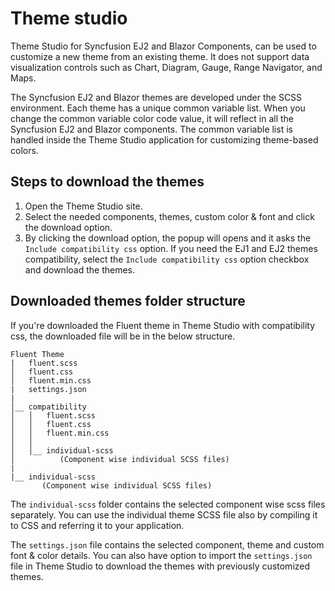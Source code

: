# Theme studio

Theme Studio for Syncfusion EJ2 and Blazor Components, can be used to customize a new theme from an existing theme. It does not support data visualization controls such as Chart, Diagram, Gauge, Range Navigator, and Maps.

The Syncfusion EJ2 and Blazor themes are developed under the SCSS environment. Each theme has a unique common variable list. When you change the common variable color code value, it will reflect in all the Syncfusion EJ2 and Blazor components. The common variable list is handled inside the Theme Studio application for customizing theme-based colors.

## Steps to download the themes

1. Open the Theme Studio site.
2. Select the needed components, themes, custom color & font and click the download option.
3. By clicking the download option, the popup will opens and it asks the `Include compatibility css` option. If you need the EJ1 and EJ2 themes compatibility, select the `Include compatibility css` option checkbox and download the themes.

## Downloaded themes folder structure

If you're downloaded the Fluent theme in Theme Studio with compatibility css, the downloaded file will be in the below structure.

```
Fluent Theme
|   fluent.scss
│   fluent.css
│   fluent.min.css
|   settings.json
|
│__ compatibility
│   │   fluent.scss
│   │   fluent.css
│   │   fluent.min.css
│   │
│   │__ individual-scss
│          (Component wise individual SCSS files)
|
|__ individual-scss
       (Component wise individual SCSS files)
```

The `individual-scss` folder contains the selected component wise scss files separately. You can use the individual theme SCSS file also by compiling it to CSS and referring it to your application.

The `settings.json` file contains the selected component, theme and custom font & color details. You can also have option to import the `settings.json` file in Theme Studio to download the themes with previously customized themes.
